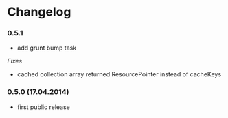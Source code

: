 Changelog
======================

### 0.5.1

* add grunt bump task

*Fixes*

* cached collection array returned ResourcePointer instead of cacheKeys

### 0.5.0 (17.04.2014)

* first public release
